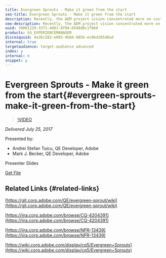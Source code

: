 ```yaml
---
title: Evergreen Sprouts - Make it green from the start
seo-title: Evergreen Sprouts - Make it green from the start
description: Recently, the AEM project vision concentrated more on customer experience, product quality being its central piece. This yielded a need to create a more streamlined and standardized release process. The "Evergreen Sprouts" project complements the existing Evergreen with customizable validation pipelines owned by individual teams. It provides test execution and coverage data for validating commits, releases and PRs, automatic pull requests to Quickstart and a lot more. Join us for a demo session to see how this solution can make your life easier.
seo-description: Recently, the AEM project vision concentrated more on customer experience, product quality being its central piece. This yielded a need to create a more streamlined and standardized release process. The "Evergreen Sprouts" project complements the existing Evergreen with customizable validation pipelines owned by individual teams. It provides test execution and coverage data for validating commits, releases and PRs, automatic pull requests to Quickstart and a lot more. Join us for a demo session to see how this solution can make your life easier.
uuid: 39061229-3371-4d81-8f94-6548d8c1f668
products: SG_EXPERIENCEMANAGER
discoiquuid: 4a3bc282-e085-4bb6-985b-ec8bd285d8ad
internal: true
targetaudience: target-audience advanced
index: y
internal: n
snippet: y
---
```


# Evergreen Sprouts - Make it green from the start{#evergreen-sprouts-make-it-green-from-the-start}

>[!VIDEO](https://video.tv.adobe.com/v/19655/?quality=9)

*Delivered July 25, 2017*

Presented by:

* Andrei Stefan Tuicu, QE Developer, Adobe
* Mark J. Becker, QE Developer, Adobe

Presenter Slides

[Get File](assets/granite-gems-evergreensprouts.pdf)

## Related Links {#related-links}

[https://git.corp.adobe.com/QE/evergreen-sprout/wiki](https://git.corp.adobe.com/QE/evergreen-sprout/wiki)

[https://jira.corp.adobe.com/browse/CQ-4204391](https://jira.corp.adobe.com/browse/CQ-4204391)

[https://jira.corp.adobe.com/browse/NPR-13439](https://jira.corp.adobe.com/browse/NPR-13439)

[https://wiki.corp.adobe.com/display/cq5/Evergreen+Sprouts](https://wiki.corp.adobe.com/display/cq5/Evergreen+Sprouts)  

